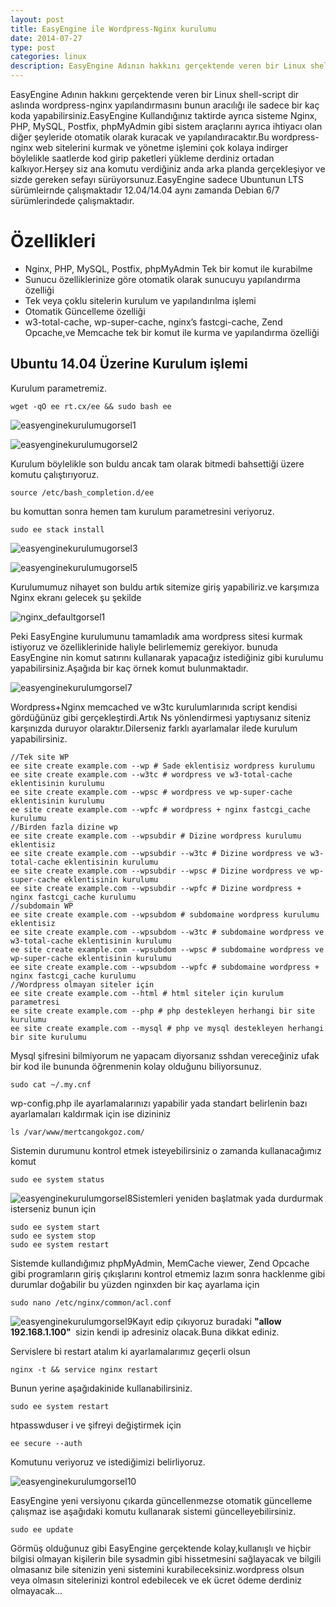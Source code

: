 ```yaml
---
layout: post
title: EasyEngine ile Wordpress-Nginx kurulumu
date: 2014-07-27
type: post
categories: linux
description: EasyEngine Adının hakkını gerçektende veren bir Linux shell-script dir aslında wordpress-nginx yapılandırmasını bunun aracılığı ile sadece bir kaç
---
```


EasyEngine Adının hakkını gerçektende veren bir Linux shell-script dir aslında wordpress-nginx yapılandırmasını bunun aracılığı ile sadece bir kaç koda yapabilirsiniz.EasyEngine Kullandığınız taktirde ayrıca sisteme Nginx, PHP, MySQL, Postfix, phpMyAdmin gibi sistem araçlarını ayrıca ihtiyacı olan diğer şeyleride otomatik olarak kuracak ve yapılandıracaktır.Bu wordpress-nginx web sitelerini kurmak ve yönetme işlemini çok kolaya indirger böylelikle saatlerde kod girip paketleri yükleme derdiniz ortadan kalkıyor.Herşey siz ana komutu verdiğiniz anda arka planda gerçekleşiyor ve sizde gereken sefayı sürüyorsunuz.EasyEngine sadece Ubuntunun LTS sürümleirnde çalışmaktadır 12.04/14.04 aynı zamanda Debian 6/7 sürümlerindede çalışmaktadır.

# Özellikleri

- Nginx, PHP, MySQL, Postfix, phpMyAdmin Tek bir komut ile kurabilme
- Sunucu özelliklerinize göre otomatik olarak sunucuyu yapılandırma özelliği
- Tek veya çoklu sitelerin kurulum ve yapılandırılma işlemi
- Otomatik Güncelleme özelliği
- w3-total-cache, wp-super-cache, nginx’s fastcgi-cache, Zend Opcache,ve Memcache tek bir komut ile kurma ve yapılandırma özelliği

## Ubuntu 14.04 Üzerine Kurulum işlemi

Kurulum parametremiz.

```console
wget -qO ee rt.cx/ee && sudo bash ee
```

![easyenginekurulumugorsel1](/assets/easyenginekurulumugorsel1.png)

![easyenginekurulumugorsel2](/assets/easyenginekurulumugorsel2.png)

Kurulum böylelikle son buldu ancak tam olarak bitmedi bahsettiği üzere komutu çalıştırıyoruz.

```console
source /etc/bash_completion.d/ee
```

bu komuttan sonra hemen tam kurulum parametresini veriyoruz.

```console
sudo ee stack install
```

![easyenginekurulumugorsel3](/assets/easyenginekurulumugorsel3.png)

![easyenginekurulumugorsel5](/assets/easyenginekurulumugorsel5.png)

Kurulumumuz nihayet son buldu artık sitemize giriş yapabiliriz.ve karşımıza Nginx ekranı gelecek şu şekilde

![nginx_defaultgorsel1](/assets/nginx_defaultgorsel1.png)

Peki EasyEngine kurulumunu tamamladık ama wordpress sitesi kurmak istiyoruz ve özelliklerinide haliyle belirlememiz gerekiyor. bunuda EasyEngine nin komut satırını kullanarak yapacağız istediğiniz gibi kurulumu yapabilirsiniz.Aşağıda bir kaç örnek komut bulunmaktadır.

![easyenginekurulumgorsel7](/assets/easyenginekurulumgorsel7-e1406468188445.png)

Wordpress+Nginx memcached ve w3tc kurulumlarınıda script kendisi gördüğünüz gibi gerçekleştirdi.Artık Ns yönlendirmesi yaptıysanız siteniz karşınızda duruyor olaraktır.Dilerseniz farklı ayarlamalar ilede kurulum yapabilirsiniz.

```console
//Tek site WP
ee site create example.com --wp # Sade eklentisiz wordpress kurulumu
ee site create example.com --w3tc # wordpress ve w3-total-cache eklentisinin kurulumu
ee site create example.com --wpsc # wordpress ve wp-super-cache eklentisinin kurulumu
ee site create example.com --wpfc # wordpress + nginx fastcgi_cache kurulumu
//Birden fazla dizine wp
ee site create example.com --wpsubdir # Dizine wordpress kurulumu eklentisiz
ee site create example.com --wpsubdir --w3tc # Dizine wordpress ve w3-total-cache eklentisinin kurulumu
ee site create example.com --wpsubdir --wpsc # Dizine wordpress ve wp-super-cache eklentisinin kurulumu
ee site create example.com --wpsubdir --wpfc # Dizine wordpress + nginx fastcgi_cache kurulumu
//subdomain WP
ee site create example.com --wpsubdom # subdomaine wordpress kurulumu eklentisiz
ee site create example.com --wpsubdom --w3tc # subdomaine wordpress ve w3-total-cache eklentisinin kurulumu
ee site create example.com --wpsubdom --wpsc # subdomaine wordpress ve wp-super-cache eklentisinin kurulumu
ee site create example.com --wpsubdom --wpfc # subdomaine wordpress + nginx fastcgi_cache kurulumu
//Wordpress olmayan siteler için
ee site create example.com --html # html siteler için kurulum parametresi
ee site create example.com --php # php destekleyen herhangi bir site kurulumu
ee site create example.com --mysql # php ve mysql destekleyen herhangi bir site kurulumu
```

Mysql şifresini bilmiyorum ne yapacam diyorsanız sshdan vereceğiniz ufak bir kod ile bununda öğrenmenin kolay olduğunu biliyorsunuz.

```console
sudo cat ~/.my.cnf
```

wp-config.php ile ayarlamalarınızı yapabilir yada standart belirlenin bazı ayarlamaları kaldırmak için ise dizininiz

```console
ls /var/www/mertcangokgoz.com/
```

Sistemin durumunu kontrol etmek isteyebilirsiniz o zamanda kullanacağımız komut

```console
sudo ee system status
```

![easyenginekurulumgorsel8](/assets/easyenginekurulumgorsel8.png)Sistemleri yeniden başlatmak yada durdurmak isterseniz bunun için

```console
sudo ee system start
sudo ee system stop
sudo ee system restart
```

Sistemde kullandığımız phpMyAdmin, MemCache viewer, Zend Opcache gibi programların giriş çıkışlarını kontrol etmemiz lazım sonra hacklenme gibi durumlar doğabilir bu yüzden nginxden bir kaç ayarlama için

```console
sudo nano /etc/nginx/common/acl.conf
```

![easyenginekurulumgorsel9](/assets/easyenginekurulumgorsel9.png)Kayıt edip çıkıyoruz buradaki **"allow 192.168.1.100"&nbsp;** sizin kendi ip adresiniz olacak.Buna dikkat ediniz.

Servislere bi restart atalım ki ayarlamalarımız geçerli olsun

```console
nginx -t && service nginx restart
```


Bunun yerine aşağıdakinide kullanabilirsiniz.
```console
sudo ee system restart
```

htpasswduser i ve şifreyi değiştirmek için

```console
ee secure --auth
```

Komutunu veriyoruz ve istediğimizi belirliyoruz.

![easyenginekurulumgorsel10](/assets/easyenginekurulumgorsel10.png)

EasyEngine yeni versiyonu çıkarda güncellenmezse otomatik güncelleme çalışmaz ise aşağıdaki komutu kullanarak sistemi güncelleyebilirsiniz.

```console
sudo ee update
```

Görmüş olduğunuz gibi EasyEngine gerçektende kolay,kullanışlı ve hiçbir bilgisi olmayan kişilerin bile sysadmin gibi hissetmesini sağlayacak ve bilgili olmasanız bile sitenizin yeni sistemini kurabileceksiniz.wordpress olsun veya olmasın sitelerinizi kontrol edebilecek ve ek ücret ödeme derdiniz olmayacak...
